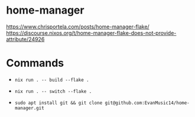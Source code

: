 # home-manager

https://www.chrisportela.com/posts/home-manager-flake/
https://discourse.nixos.org/t/home-manager-flake-does-not-provide-attribute/24926

# Commands
- `nix run . -- build --flake .`
- `nix run . -- switch --flake .`

- `sudo apt install git && git clone git@github.com:EvanMusic14/home-manager.git`

